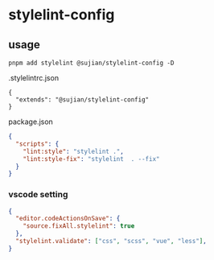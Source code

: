 # stylelint-config

## usage

```
pnpm add stylelint @sujian/stylelint-config -D
```

.stylelintrc.json

```
{
  "extends": "@sujian/stylelint-config"
}
```

package.json

```json
{
  "scripts": {
    "lint:style": "stylelint .",
    "lint:style-fix": "stylelint  . --fix"
  }
}
```


### vscode setting
```json
{
  "editor.codeActionsOnSave": {
    "source.fixAll.stylelint": true
  },
  "stylelint.validate": ["css", "scss", "vue", "less"],
}
```